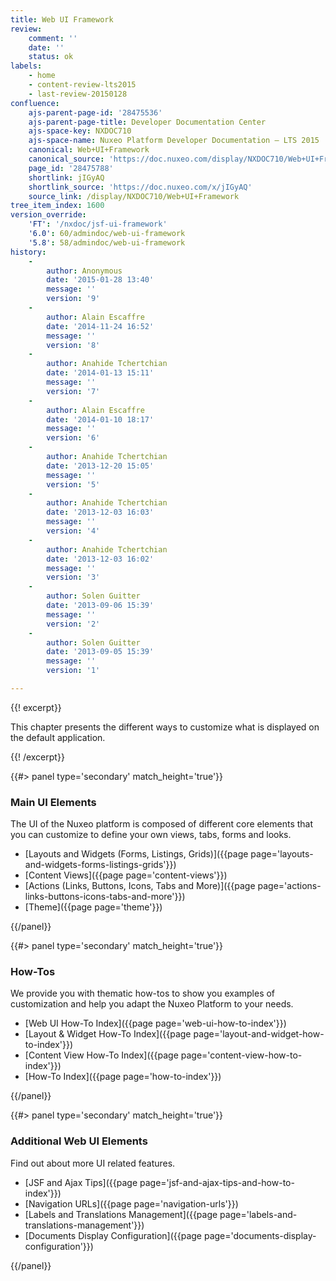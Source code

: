 ```yaml
---
title: Web UI Framework
review:
    comment: ''
    date: ''
    status: ok
labels:
    - home
    - content-review-lts2015
    - last-review-20150128
confluence:
    ajs-parent-page-id: '28475536'
    ajs-parent-page-title: Developer Documentation Center
    ajs-space-key: NXDOC710
    ajs-space-name: Nuxeo Platform Developer Documentation — LTS 2015
    canonical: Web+UI+Framework
    canonical_source: 'https://doc.nuxeo.com/display/NXDOC710/Web+UI+Framework'
    page_id: '28475788'
    shortlink: jIGyAQ
    shortlink_source: 'https://doc.nuxeo.com/x/jIGyAQ'
    source_link: /display/NXDOC710/Web+UI+Framework
tree_item_index: 1600
version_override:
    'FT': '/nxdoc/jsf-ui-framework'
    '6.0': 60/admindoc/web-ui-framework
    '5.8': 58/admindoc/web-ui-framework
history:
    -
        author: Anonymous
        date: '2015-01-28 13:40'
        message: ''
        version: '9'
    -
        author: Alain Escaffre
        date: '2014-11-24 16:52'
        message: ''
        version: '8'
    -
        author: Anahide Tchertchian
        date: '2014-01-13 15:11'
        message: ''
        version: '7'
    -
        author: Alain Escaffre
        date: '2014-01-10 18:17'
        message: ''
        version: '6'
    -
        author: Anahide Tchertchian
        date: '2013-12-20 15:05'
        message: ''
        version: '5'
    -
        author: Anahide Tchertchian
        date: '2013-12-03 16:03'
        message: ''
        version: '4'
    -
        author: Anahide Tchertchian
        date: '2013-12-03 16:02'
        message: ''
        version: '3'
    -
        author: Solen Guitter
        date: '2013-09-06 15:39'
        message: ''
        version: '2'
    -
        author: Solen Guitter
        date: '2013-09-05 15:39'
        message: ''
        version: '1'

---
```

{{! excerpt}}

This chapter presents the different ways to customize what is displayed on the default application.

{{! /excerpt}}<div class="row" data-equalizer data-equalize-on="medium"><div class="column medium-6">{{#> panel type='secondary' match_height='true'}}

### Main UI Elements

The UI of the Nuxeo platform is composed of different core elements that you can customize to define your own views, tabs, forms and looks.

*   [Layouts and Widgets (Forms, Listings, Grids)]({{page page='layouts-and-widgets-forms-listings-grids'}})
*   [Content Views]({{page page='content-views'}})
*   [Actions (Links, Buttons, Icons, Tabs and More)]({{page page='actions-links-buttons-icons-tabs-and-more'}})
*   [Theme]({{page page='theme'}})

{{/panel}}</div><div class="column medium-6">{{#> panel type='secondary' match_height='true'}}

### How-Tos

We provide you with thematic how-tos to show you examples of customization and help you adapt the Nuxeo Platform to your needs.

*   [Web UI How-To Index]({{page page='web-ui-how-to-index'}})
*   [Layout & Widget How-To Index]({{page page='layout-and-widget-how-to-index'}})
*   [Content View How-To Index]({{page page='content-view-how-to-index'}})
*   [How-To Index]({{page page='how-to-index'}})

{{/panel}}</div></div><div class="row" data-equalizer data-equalize-on="medium"><div class="column medium-6">{{#> panel type='secondary' match_height='true'}}

### Additional Web UI Elements

Find out about more UI related features.

*   [JSF and Ajax Tips]({{page page='jsf-and-ajax-tips-and-how-to-index'}})
*   [Navigation URLs]({{page page='navigation-urls'}})
*   [Labels and Translations Management]({{page page='labels-and-translations-management'}})
*   [Documents Display Configuration]({{page page='documents-display-configuration'}})

{{/panel}}</div><div class="column medium-6"></div></div>
